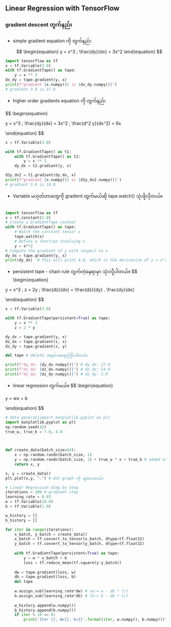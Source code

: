 Linear Regression with TensorFlow
---

###  gradient descent တွက်နည်း

- simple gradient equation ကို တွက်နည်း
$$
\begin{equation}
y = x^3 ; \frac{dy}{dx} = 3x^2
\end{equation}
$$

```python
import tensorflow as tf
x = tf.Variable(3.0)
with tf.GradientTape() as tape:
	y = x ** 3
dx_dy = tape.gradient(y, x)
print(f"gradient {x.numpy()} is {dx_dy.numpy()}")
# gradient 3.0 is 27.0
```


- higher order gradients equation ကို တွက်နည်း

$$
\begin{equation}

y = x^3 ; \frac{dy}{dx} = 3x^2 ; \frac{d^2 y}{dx^2} = 6x

\end{equation}
$$
```python
x = tf.Variable(3.0)

with tf.GradientTape() as t1:
	with tf.GradientTape() as t2:
		y = x ** 3
	dy_dx = t2.gradient(y, x)

d2y_dx2 = t1.gradient(dy_dx, x)
print(f"gradient {x.numpy()} is {d2y_dx2.numpy()}")
# gradient 3.0 is 18.0
```

- Variable မဟုတ်တာတွေကို gradient တွက်မယ်ဆို tape.watch() သုံးဖို့လိုတယ်။
```python
  
import tensorflow as tf
x = tf.constant(2.0)
# Create a GradientTape context
with tf.GradientTape() as tape:
    # Watch the constant tensor x
    tape.watch(x)
    # Define a function involving x
    y = x**2
# Compute the gradient of y with respect to x
dy_dx = tape.gradient(y, x)
print(dy_dx)  # This will print 4.0, which is the derivative of y = x^2 with respect to x.
```

- persistent tape - chain rule တွက်တဲ့နေရာမှာ သုံးလို့ပါတယ်။
$$
\begin{equation}

y = x^3 ; z = 2y ; \frac{dz}{dx} = \frac{dz}{dy} . \frac{dy}{dx}

\end{equation}
$$
```python
x = tf.Variable(3.0)

with tf.GradientTape(persistent=True) as tape:
	y = x ** 3
	z = 2 * y

dy_dx = tape.gradient(y, x)
dz_dx = tape.gradient(z, x)
dz_dy = tape.gradient(z, y)

del tape # delete အရမ်းအရေးကြီးပါတယ်။

print(f"dy_dx: {dy_dx.numpy()}") # dy_dx: 27.0
print(f"dz_dx: {dz_dx.numpy()}") # dz_dx: 54.0
print(f"dz_dy: {dz_dy.numpy()}") # dz_dy: 2.0
```

- linear regression တွက်မယ်။
$$
\begin{equation}

y = wx + b

\end{equation}
$$
```python
# data generatiimport matplotlib.pyplot as plt
import matplotlib.pyplot as plt
np.random.seed(42)
true_w, true_b = 7.0, 4.0

  

def create_data(batch_size=64):
	x = np.random.randn(batch_size, 1)
	y = np.random.randn(batch_size, 1) + true_w * x + true_b # added noise for challenging, random noise
	return x, y

x, y = create_data()
plt.plot(x,y, ".") # dot graph ကို ဆွဲပေးတယ်။

# Linear Regression Step by Step
iterations = 100 # gradient step
learning_rate = 0.03
w = tf.Variable(10.0)
b = tf.Variable(1.0)

w_history = []
b_history = []

for iter in range(iterations):
    x_batch, y_batch = create_data()
    x_batch = tf.convert_to_tensor(x_batch, dtype=tf.float32)
    y_batch = tf.convert_to_tensor(y_batch, dtype=tf.float32)
    
    with tf.GradientTape(persistent=True) as tape:
        y = w * x_batch + b
        loss = tf.reduce_mean(tf.square(y-y_batch))
        
    dw = tape.gradient(loss, w)
    db = tape.gradient(loss, b)
    del tape
    
    w.assign_sub(learning_rate*dw) # (w:= w - db * lr)
    b.assign_sub(learning_rate*db) # (b:= b - db * lr)
    
    w_history.append(w.numpy())
    b_history.append(b.numpy()) 
    if iter % 10 == 0:
        print('Iter {}, W={}, b={}'.format(iter, w.numpy(), b.numpy()))
```
